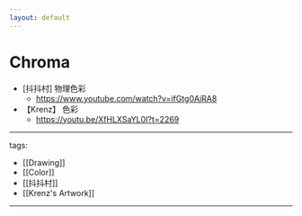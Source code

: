 ```yaml
---
layout: default
---
```


# Chroma

* [抖抖村] 物理色彩
  * https://www.youtube.com/watch?v=ifGtg0AjRA8
* 【Krenz】 色彩
  * https://youtu.be/XfHLXSaYL0I?t=2269


---
tags:
  - [[Drawing]]
  - [[Color]]
  - [[抖抖村]]
  - [[Krenz's Artwork]]
  
---
